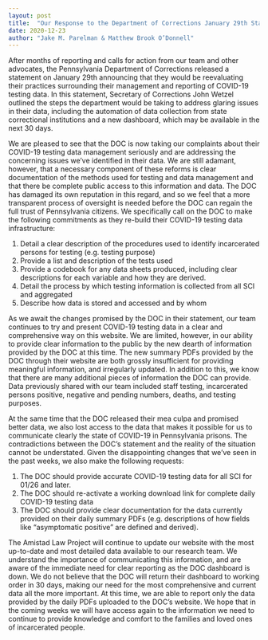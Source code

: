 ```yaml
---
layout: post
title:  "Our Response to the Department of Corrections January 29th Statement, And Changes To Our Website."
date: 2020-12-23
author: "Jake M. Parelman & Matthew Brook O’Donnell"
---
```



<p class="font-italic">After months of reporting and calls for action from our team and other advocates, the Pennsylvania Department of Corrections released a statement on January 29th announcing that they would be reevaluating their practices surrounding their management and reporting of COVID-19 testing data. In this statement, Secretary of Corrections John Wetzel outlined the steps the department would be taking to address glaring issues in their data, including the automation of data collection from state correctional institutions and a new dashboard, which may be available in the next 30 days. </p>

We are pleased to see that the DOC is now taking our complaints about their COVID-19 testing data management seriously and are addressing the concerning issues we’ve identified in their data. We are still adamant, however, that a necessary component of these reforms is clear documentation of the methods used for testing and data management and that there be complete public access to this information and data. The DOC has damaged its own reputation in this regard, and so we feel that a more transparent process of oversight is needed before the DOC can regain the full trust of Pennsylvania citizens. We specifically call on the DOC to make the following commitments as they re-build their COVID-19 testing data infrastructure:

1. Detail a clear description of the procedures used to identify incarcerated persons for testing (e.g. testing purpose)
2.	Provide a list and description of the tests used
3.	Provide a codebook for any data sheets produced, including clear descriptions for each variable and how they are derived.
4.	Detail the process by which testing information is collected from all SCI and aggregated
5.	Describe how data is stored and accessed and by whom


As we await the changes promised by the DOC in their statement, our team continues to try and present COVID-19 testing data in a clear and comprehensive way on this website. We are limited, however, in our ability to provide clear information to the public by the new dearth of information provided by the DOC at this time. The new summary PDFs provided by the DOC through their website are both grossly insufficient for providing meaningful information, and  irregularly updated. In addition to this, we know that there are many additional pieces of information the DOC can provide. Data previously shared with our team included staff testing, incarcerated persons positive, negative and pending numbers, deaths, and testing purposes.

At the same time that the DOC released their mea culpa and promised better data, we also lost access to the data that makes it possible for us to communicate clearly the state of COVID-19 in Pennsylvania prisons. The contradictions between the DOC’s statement and the reality of the situation cannot be understated. Given the disappointing changes that we’ve seen in the past weeks, we also make the following requests:

1.	The DOC should provide accurate COVID-19 testing data for all SCI for 01/26 and later.
2.	The DOC should re-activate a working download link for complete daily COVID-19 testing data
3.	The DOC should provide clear documentation for the data currently provided on their daily summary PDFs (e.g. descriptions of how fields like “asymptomatic positive” are defined and derived).

The Amistad Law Project will continue to update our website with the most up-to-date and most detailed data available to our research team. We understand the importance of communicating this information, and are aware of the immediate need for clear reporting as the DOC dashboard is down. We do not believe that the DOC will return their dashboard to working order in 30 days, making our need for the most comprehensive and current data all the more important. At this time, we are able to report only the data provided by the daily PDFs uploaded to the DOC’s website. We hope that in the coming weeks we will have access again to the information we need to continue to provide knowledge and comfort to the families and loved ones of incarcerated people.   
